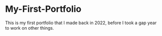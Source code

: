 # My-First-Portfolio
This is my first portfolio that I made back in 2022, before I took a gap year to work on other things.
